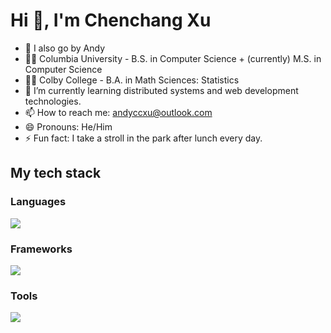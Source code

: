 # Hi 👋, I'm Chenchang Xu

- 🏀 I also go by Andy
- 👨‍🎓 Columbia University - B.S. in Computer Science + (currently) M.S. in Computer Science
- 👨‍🎓 Colby College - B.A. in Math Sciences: Statistics
- 🌱 I’m currently learning distributed systems and web development technologies.
- 📫 How to reach me: andyccxu@outlook.com
- 😄 Pronouns: He/Him
- ⚡ Fun fact: I take a stroll in the park after lunch every day.


## My tech stack

### Languages

<p align="left">
  <a href="https://skillicons.dev">
    <img src="https://skillicons.dev/icons?i=python,go,c,java,nodejs,html,css,javascript,mysql" />
  </a>
</p>

### Frameworks

<p align="left">
  <a href="https://skillicons.dev">
    <img src="https://skillicons.dev/icons?i=django,express,react,jest,tailwind" />
  </a>
</p>

### Tools

<p align="left">
  <a href="https://skillicons.dev">
    <img src="https://skillicons.dev/icons?i=git,github,docker,grafana,postman,linux,vim" />
  </a>
</p>
